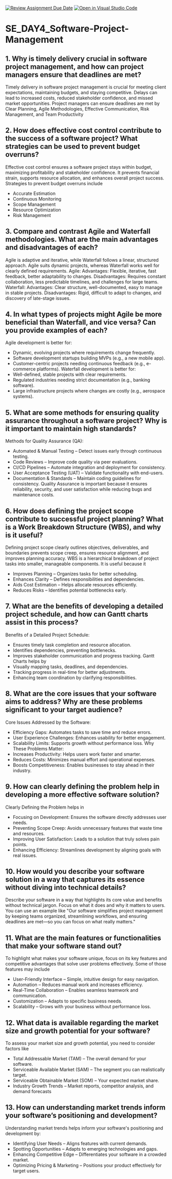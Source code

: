 [![Review Assignment Due Date](https://classroom.github.com/assets/deadline-readme-button-22041afd0340ce965d47ae6ef1cefeee28c7c493a6346c4f15d667ab976d596c.svg)](https://classroom.github.com/a/9pw6JKcu)
[![Open in Visual Studio Code](https://classroom.github.com/assets/open-in-vscode-2e0aaae1b6195c2367325f4f02e2d04e9abb55f0b24a779b69b11b9e10269abc.svg)](https://classroom.github.com/online_ide?assignment_repo_id=18555268&assignment_repo_type=AssignmentRepo)
# SE_DAY4_Software-Project-Management
## 1. Why is timely delivery crucial in software project management, and how can project managers ensure that deadlines are met?
Timely delivery in software project management is crucial for meeting client expectations, maintaining budgets, and staying competitive. Delays can lead to increased costs, reduced stakeholder confidence, and missed market opportunities. Project managers can ensure deadlines are met by Clear Planning, Agile Methodologies, Effective Communication, Risk Management, and Team Productivity

## 2. How does effective cost control contribute to the success of a software project? What strategies can be used to prevent budget overruns?
Effective cost control ensures a software project stays within budget, maximizing profitability and stakeholder confidence. It prevents financial strain, supports resource allocation, and enhances overall project success. Strategies to prevent budget overruns include
  - Accurate Estimation
  - Continuous Monitoring
  - Scope Management
  - Resource Optimization
  - Risk Management

## 3. Compare and contrast Agile and Waterfall methodologies. What are the main advantages and disadvantages of each?
Agile is adaptive and iterative, while Waterfall follows a linear, structured approach. Agile suits dynamic projects, whereas Waterfall works well for clearly defined requirements.
Agile:
Advantages: Flexible, iterative, fast feedback, better adaptability to changes.
Disadvantages: Requires constant collaboration, less predictable timelines, and challenges for large teams.
Waterfall:
Advantages: Clear structure, well-documented, easy to manage in stable projects.
Disadvantages: Rigid, difficult to adapt to changes, and discovery of late-stage issues.

## 4. In what types of projects might Agile be more beneficial than Waterfall, and vice versa? Can you provide examples of each?
Agile development is better for:
  - Dynamic, evolving projects where requirements change frequently.
  - Software development startups building MVPs (e.g., a new mobile app).
  - Customer-centric projects needing continuous feedback (e.g., e-commerce platforms).
Waterfall development is better for:
  - Well-defined, stable projects with clear requirements.
  - Regulated industries needing strict documentation (e.g., banking software).
  - Large infrastructure projects where changes are costly (e.g., aerospace systems).

## 5. What are some methods for ensuring quality assurance throughout a software project? Why is it important to maintain high standards?
Methods for Quality Assurance (QA):
  - Automated & Manual Testing – Detect issues early through continuous testing.
  - Code Reviews – Improve code quality via peer evaluations.
  - CI/CD Pipelines – Automate integration and deployment for consistency.
  - User Acceptance Testing (UAT) – Validate functionality with end-users.
  - Documentation & Standards – Maintain coding guidelines for consistency.
Quality Assurance is important because it ensures reliability, security, and user satisfaction while reducing bugs and maintenance costs.

## 6. How does defining the project scope contribute to successful project planning? What is a Work Breakdown Structure (WBS), and why is it useful?
Defining project scope clearly outlines objectives, deliverables, and boundaries prevents scope creep, ensures resource alignment, and improves planning accuracy.
WBS is a hierarchical breakdown of project tasks into smaller, manageable components. It is useful because it
  - Improves Planning – Organizes tasks for better scheduling.
  - Enhances Clarity – Defines responsibilities and dependencies.
  - Aids Cost Estimation – Helps allocate resources efficiently.
  - Reduces Risks – Identifies potential bottlenecks early.

## 7. What are the benefits of developing a detailed project schedule, and how can Gantt charts assist in this process?
Benefits of a Detailed Project Schedule:
  - Ensures timely task completion and resource allocation.
  - Identifies dependencies, preventing bottlenecks.
  - Improves stakeholder communication and progress tracking.
Gantt Charts helps by
  - Visually mapping tasks, deadlines, and dependencies.
  - Tracking progress in real-time for better adjustments.
  - Enhancing team coordination by clarifying responsibilities.

## 8. What are the core issues that your software aims to address? Why are these problems significant to your target audience?
Core Issues Addressed by the Software:
  - Efficiency Gaps: Automates tasks to save time and reduce errors.
  - User Experience Challenges: Enhances usability for better engagement.
  - Scalability Limits: Supports growth without performance loss.
Why These Problems Matter:
  - Increases Productivity: Helps users work faster and smarter.
  - Reduces Costs: Minimizes manual effort and operational expenses.
  - Boosts Competitiveness: Enables businesses to stay ahead in their industry.

## 9. How can clearly defining the problem help in developing a more effective software solution?
Clearly Defining the Problem helps in
  - Focusing on Development: Ensures the software directly addresses user needs.
  - Preventing Scope Creep: Avoids unnecessary features that waste time and resources.
  - Improving User Satisfaction: Leads to a solution that truly solves pain points.
  - Enhancing Efficiency: Streamlines development by aligning goals with real issues.

## 10. How would you describe your software solution in a way that captures its essence without diving into technical details?
Describe your software in a way that highlights its core value and benefits without technical jargon. Focus on what it does and why it matters to users. You can use an example like "Our software simplifies project management by keeping teams organized, streamlining workflows, and ensuring deadlines are met—so you can focus on what really matters."

## 11. What are the main features or functionalities that make your software stand out?
To highlight what makes your software unique, focus on its key features and competitive advantages that solve user problems effectively. Some of those features may include
  - User-Friendly Interface – Simple, intuitive design for easy navigation.
  - Automation – Reduces manual work and increases efficiency.
  - Real-Time Collaboration – Enables seamless teamwork and communication.
  - Customization – Adapts to specific business needs.
  - Scalability – Grows with your business without performance loss.

## 12. What data is available regarding the market size and growth potential for your software?
To assess your market size and growth potential, you need to consider factors like
  - Total Addressable Market (TAM) – The overall demand for your software.
  - Serviceable Available Market (SAM) – The segment you can realistically target.
  - Serviceable Obtainable Market (SOM) – Your expected market share.
  - Industry Growth Trends – Market reports, competitor analysis, and demand forecasts

## 13. How can understanding market trends inform your software’s positioning and development?
Understanding market trends helps inform your software's positioning and development by:
  - Identifying User Needs – Aligns features with current demands.
  - Spotting Opportunities – Adapts to emerging technologies and gaps.
  - Enhancing Competitive Edge – Differentiates your software in a crowded market.
  - Optimizing Pricing & Marketing – Positions your product effectively for target users.
